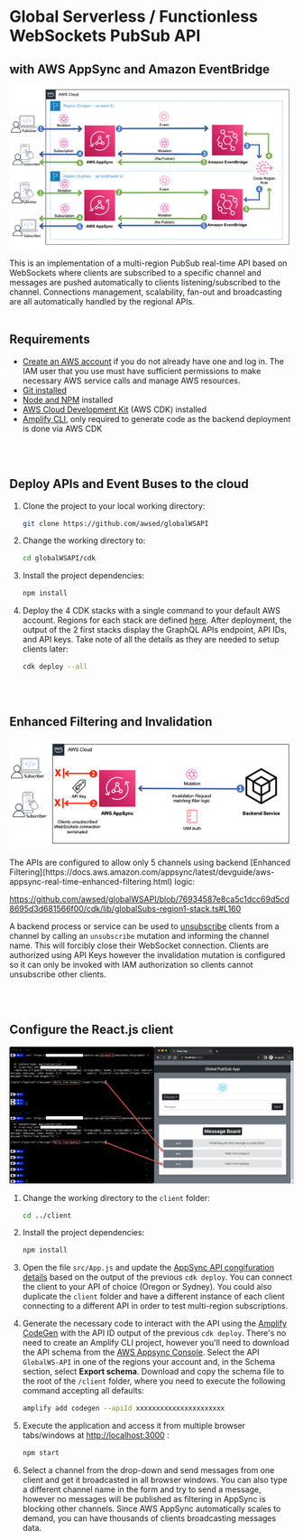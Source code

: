 # Global Serverless / Functionless WebSockets PubSub API 
## with AWS AppSync and Amazon EventBridge


![Screnshot](images/globalWSAPI.png)

This is an implementation of a multi-region PubSub real-time API based on WebSockets where clients are subscribed to a specific channel and messages are pushed automatically to clients listening/subscribed to the channel. Connections management, scalability, fan-out and broadcasting are all automatically handled by the regional APIs.
<br/>
<br/>

## Requirements

* [Create an AWS account](https://portal.aws.amazon.com/gp/aws/developer/registration/index.html) if you do not already have one and log in. The IAM user that you use must have sufficient permissions to make necessary AWS service calls and manage AWS resources.
* [Git installed](https://git-scm.com/book/en/v2/Getting-Started-Installing-Git)
* [Node and NPM](https://nodejs.org/en/download/) installed
* [AWS Cloud Development Kit](https://docs.aws.amazon.com/cdk/latest/guide/cli.html) (AWS CDK) installed
* [Amplify CLI](https://docs.amplify.aws/cli/start/install/), only required to generate code as the backend deployment is done via AWS CDK
<br/>
<br/>

## Deploy APIs and Event Buses to the cloud

1. Clone the project to your local working directory:

   ```sh
   git clone https://github.com/awsed/globalWSAPI
   ```

2. Change the working directory to:

   ```sh
   cd globalWSAPI/cdk
   ```

3. Install the project dependencies:

   ```sh
   npm install
   ```

4. Deploy the 4 CDK stacks with a single command to your default AWS account. Regions for each stack are defined [here](https://github.com/awsed/globalWSAPI/blob/main/cdk/bin/multiregionsubs.ts). After deployment, the output of the 2 first stacks display the GraphQL APIs endpoint, API IDs, and API keys. Take note of all the details as they are needed to setup clients later:

   ```sh
   cdk deploy --all
   ```
<br/>
<br/>

## Enhanced Filtering and Invalidation

<p align="center">
  <img src="images/invalidation.png">
</p>
The APIs are configured to allow only 5 channels using backend [Enhanced Filtering](https://docs.aws.amazon.com/appsync/latest/devguide/aws-appsync-real-time-enhanced-filtering.html) logic:

https://github.com/awsed/globalWSAPI/blob/76934587e8ca5c1dcc69d5cd8695d3d681566f00/cdk/lib/globalSubs-region1-stack.ts#L160

A backend process or service can be used to [unsubscribe](https://docs.aws.amazon.com/appsync/latest/devguide/aws-appsync-real-time-invalidation.html) clients from a channel by calling an `unsubscribe` mutation and informing the channel name. This will forcibly close their WebSocket connection. Clients are authorized using API Keys however the invalidation mutation is configured so it can only be invoked with IAM authorization so clients cannot unsubscribe other clients.

<br/>
<br/>

## Configure the React.js client
![Screnshot](images/client.png)

1. Change the working directory to the `client` folder:

   ```sh
   cd ../client
   ```

2. Install the project dependencies:

   ```sh
   npm install
   ```

3. Open the file `src/App.js` and update the [AppSync API congifuration details](https://github.com/awsed/globalWSAPI/blob/064f6d3012e66a486185b56404a8fa92048589c2/client/src/App.js#L11) based on the output of the previous `cdk deploy`. You can connect the client to your API of choice (Oregon or Sydney). You could also duplicate the `client` folder and have a different instance of each client connecting to a different API in order to test multi-region subscriptions.

4. Generate the necessary code to interact with the API using the [Amplify CodeGen](https://docs.amplify.aws/cli/graphql-transformer/codegen/) with the API ID output of the previous `cdk deploy`. There's no need to create an Amplify CLI project, however you'll need to download the API schema from the [AWS Appsync Console](https://console.aws.amazon.com/appsync/home). Select the API `GlobalWS-API` in one of the regions your account and, in the Schema section, select **Export schema**. Download and copy the schema file to the root of the `/client` folder, where you need to execute the following command accepting all defaults:

   ```sh
   amplify add codegen --apiId xxxxxxxxxxxxxxxxxxxxxx
   ```

6. Execute the application and access it from multiple browser tabs/windows at <http://localhost:3000> :

    ```bash
    npm start
    ```

7. Select a channel from the drop-down and send messages from one client and get it broadcasted in all browser windows. You can also type a different channel name in the form and try to send a message, however no messages will be published as filtering in AppSync is blocking other channels. Since AWS AppSync automatically scales to demand, you can have thousands of clients broadcasting messages data. 
